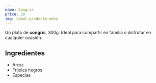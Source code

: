 ```yaml
---
name: Congris
price: 10
img: tamal-producto.webp
---
```


Un plato de **congris**, 300g. Ideal para compartir en familia o disfrutar en cualquier ocasión.

## **Ingredientes**

- Arroz
- Frijoles negros
- Especias

